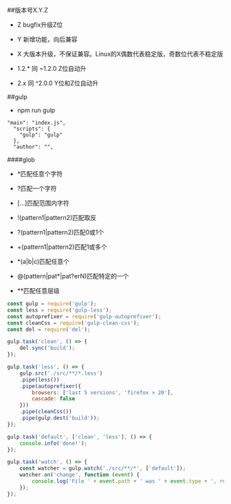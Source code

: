 ##版本号X.Y.Z

- Z    bugfix升级Z位

- Y    新增功能，向后兼容

- X    大版本升级，不保证兼容。Linux的X偶数代表稳定版，奇数位代表不稳定版

- 1.2.* 同 ~1.2.0    Z位自动升

- 2.x 同 ^2.0.0    Y位和Z位自动升



##gulp

- npm run gulp

```
"main": "index.js",
  "scripts": {
    "gulp": "gulp"
  },
  "author": "",
```


####glob

- *匹配任意个字符

- ?匹配一个字符

- [...]匹配范围内字符

- !(pattern1|pattern2)匹配取反

- ?(pattern1|pattern2)匹配0或1个

- +(pattern1|pattern2)匹配1或多个

- *(a|b|c)匹配任意个

- @(pattern|pat*|pat?erN)匹配特定的一个

- **匹配任意层级


```js
const gulp = require('gulp');
const less = require('gulp-less');
const autoprefixer = require('gulp-autoprefixer');
const cleanCss = require('gulp-clean-css');
const del = require('del');

gulp.task('clean', () => {
    del.sync('build');
});

gulp.task('less', () => {
    gulp.src('./src/**/*.less')
    .pipe(less())
    .pipe(autoprefixer({
        browsers: ['last 5 versions', 'firefox > 20'],
        cascade: false
    }))
    .pipe(cleanCss())
    .pipe(gulp.dest('build'));
});

gulp.task('default', ['clean', 'less'], () => {
    console.info('done!');
});

gulp.task('watch', () => {
    const watcher = gulp.watch('./src/**/*', ['default']);
    watcher.on('change', function (event) {
        console.log('File ' + event.path + ' was ' + event.type + ', running tasks...');
    });
});


```































